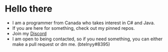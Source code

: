 # Hello there
* I am a programmer from Canada who takes interest in C# and Java.
* If you are here for something, check out my pinned repos.
* Join my [Discord](https://discord.gg/P22tFkjTm3)
* I am open to being contacted, so if you need something, you can either make a pull request or dm me. (btelnyy#8395)
